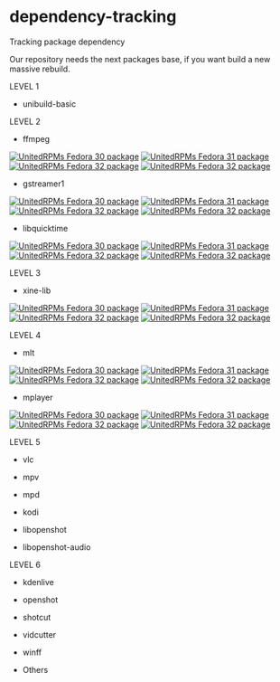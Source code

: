 # dependency-tracking

Tracking package dependency

Our repository needs the next packages base, if you want build a new massive rebuild.

LEVEL 1

- unibuild-basic


LEVEL 2

- ffmpeg

 [![UnitedRPMs Fedora 30 package](https://repology.org/badge/version-for-repo/unitedrpms_30/ffmpeg.svg)](https://repology.org/metapackage/ffmpeg)
 [![UnitedRPMs Fedora 31 package](https://repology.org/badge/version-for-repo/unitedrpms_31/ffmpeg.svg)](https://repology.org/metapackage/ffmpeg) [![UnitedRPMs Fedora 32 package](https://repology.org/badge/version-for-repo/unitedrpms_32/ffmpeg.svg)](https://repology.org/metapackage/ffmpeg) [![UnitedRPMs Fedora 32 package](https://repology.org/badge/version-for-repo/unitedrpms_32/ffmpeg.svg)](https://repology.org/metapackage/ffmpeg)



- gstreamer1

 [![UnitedRPMs Fedora 30 package](https://repology.org/badge/version-for-repo/unitedrpms_30/gstreamer1.svg)](https://repology.org/metapackage/gstreamer1)
 [![UnitedRPMs Fedora 31 package](https://repology.org/badge/version-for-repo/unitedrpms_31/gstreamer1.svg)](https://repology.org/metapackage/gstreamer1) [![UnitedRPMs Fedora 32 package](https://repology.org/badge/version-for-repo/unitedrpms_32/gstreamer1.svg)](https://repology.org/metapackage/gstreamer1) [![UnitedRPMs Fedora 32 package](https://repology.org/badge/version-for-repo/unitedrpms_32/gstreamer1.svg)](https://repology.org/metapackage/gstreamer1)

- libquicktime

 [![UnitedRPMs Fedora 30 package](https://repology.org/badge/version-for-repo/unitedrpms_30/libquicktime.svg)](https://repology.org/metapackage/libquicktime)
 [![UnitedRPMs Fedora 31 package](https://repology.org/badge/version-for-repo/unitedrpms_31/libquicktime.svg)](https://repology.org/metapackage/libquicktime) [![UnitedRPMs Fedora 32 package](https://repology.org/badge/version-for-repo/unitedrpms_32/libquicktime.svg)](https://repology.org/metapackage/libquicktime) [![UnitedRPMs Fedora 32 package](https://repology.org/badge/version-for-repo/unitedrpms_32/libquicktime.svg)](https://repology.org/metapackage/libquicktime)


LEVEL 3

- xine-lib

 [![UnitedRPMs Fedora 30 package](https://repology.org/badge/version-for-repo/unitedrpms_30/xine-lib.svg)](https://repology.org/metapackage/xine-lib)
 [![UnitedRPMs Fedora 31 package](https://repology.org/badge/version-for-repo/unitedrpms_31/xine-lib.svg)](https://repology.org/metapackage/xine-lib) [![UnitedRPMs Fedora 32 package](https://repology.org/badge/version-for-repo/unitedrpms_32/xine-lib.svg)](https://repology.org/metapackage/xine-lib) [![UnitedRPMs Fedora 32 package](https://repology.org/badge/version-for-repo/unitedrpms_32/xine-lib.svg)](https://repology.org/metapackage/xine-lib)

LEVEL 4

- mlt

 [![UnitedRPMs Fedora 30 package](https://repology.org/badge/version-for-repo/unitedrpms_30/mlt.svg)](https://repology.org/metapackage/mlt)
 [![UnitedRPMs Fedora 31 package](https://repology.org/badge/version-for-repo/unitedrpms_31/mlt.svg)](https://repology.org/metapackage/mlt) [![UnitedRPMs Fedora 32 package](https://repology.org/badge/version-for-repo/unitedrpms_32/mlt.svg)](https://repology.org/metapackage/mlt) [![UnitedRPMs Fedora 32 package](https://repology.org/badge/version-for-repo/unitedrpms_32/mlt.svg)](https://repology.org/metapackage/mlt)

- mplayer

 [![UnitedRPMs Fedora 30 package](https://repology.org/badge/version-for-repo/unitedrpms_30/mplayer.svg)](https://repology.org/metapackage/mplayer)
 [![UnitedRPMs Fedora 31 package](https://repology.org/badge/version-for-repo/unitedrpms_31/mplayer.svg)](https://repology.org/metapackage/mplayer) [![UnitedRPMs Fedora 32 package](https://repology.org/badge/version-for-repo/unitedrpms_32/mplayer.svg)](https://repology.org/metapackage/mplayer) [![UnitedRPMs Fedora 32 package](https://repology.org/badge/version-for-repo/unitedrpms_32/mplayer.svg)](https://repology.org/metapackage/mplayer)


LEVEL 5

- vlc

- mpv

- mpd

- kodi

- libopenshot

- libopenshot-audio


LEVEL 6

- kdenlive

- openshot

- shotcut

- vidcutter

- winff

- Others

